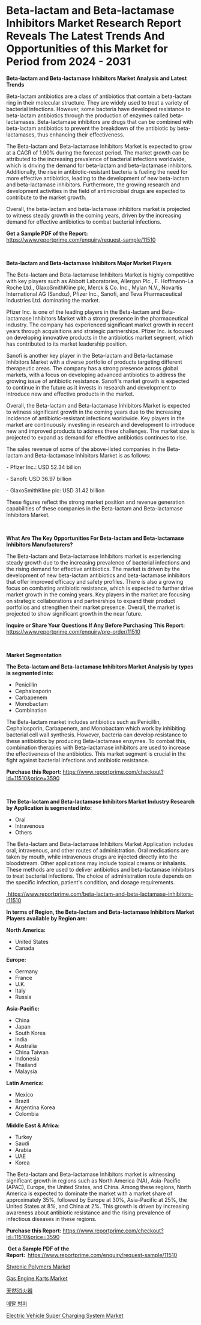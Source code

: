 <p><h1>Beta-lactam and Beta-lactamase Inhibitors Market Research Report Reveals The Latest Trends And Opportunities of this Market for Period from 2024 - 2031</h1></p><p><strong>Beta-lactam and Beta-lactamase Inhibitors Market Analysis and Latest Trends</strong></p>
<p><p>Beta-lactam antibiotics are a class of antibiotics that contain a beta-lactam ring in their molecular structure. They are widely used to treat a variety of bacterial infections. However, some bacteria have developed resistance to beta-lactam antibiotics through the production of enzymes called beta-lactamases. Beta-lactamase inhibitors are drugs that can be combined with beta-lactam antibiotics to prevent the breakdown of the antibiotic by beta-lactamases, thus enhancing their effectiveness.</p><p>The Beta-lactam and Beta-lactamase Inhibitors Market is expected to grow at a CAGR of 1.90% during the forecast period. The market growth can be attributed to the increasing prevalence of bacterial infections worldwide, which is driving the demand for beta-lactam and beta-lactamase inhibitors. Additionally, the rise in antibiotic-resistant bacteria is fueling the need for more effective antibiotics, leading to the development of new beta-lactam and beta-lactamase inhibitors. Furthermore, the growing research and development activities in the field of antimicrobial drugs are expected to contribute to the market growth.</p><p>Overall, the beta-lactam and beta-lactamase inhibitors market is projected to witness steady growth in the coming years, driven by the increasing demand for effective antibiotics to combat bacterial infections.</p></p>
<p><strong>Get a Sample PDF of the Report:&nbsp;</strong> <a href="https://www.reportprime.com/enquiry/request-sample/11510">https://www.reportprime.com/enquiry/request-sample/11510</a></p>
<p>&nbsp;</p>
<p><strong>Beta-lactam and Beta-lactamase Inhibitors Major Market Players</strong></p>
<p><p>The Beta-lactam and Beta-lactamase Inhibitors Market is highly competitive with key players such as Abbott Laboratories, Allergan Plc., F. Hoffmann-La Roche Ltd., GlaxoSmithKline plc, Merck & Co. Inc., Mylan N.V., Novartis International AG (Sandoz), Pfizer Inc., Sanofi, and Teva Pharmaceutical Industries Ltd. dominating the market.</p><p>Pfizer Inc. is one of the leading players in the Beta-lactam and Beta-lactamase Inhibitors Market with a strong presence in the pharmaceutical industry. The company has experienced significant market growth in recent years through acquisitions and strategic partnerships. Pfizer Inc. is focused on developing innovative products in the antibiotics market segment, which has contributed to its market leadership position.</p><p>Sanofi is another key player in the Beta-lactam and Beta-lactamase Inhibitors Market with a diverse portfolio of products targeting different therapeutic areas. The company has a strong presence across global markets, with a focus on developing advanced antibiotics to address the growing issue of antibiotic resistance. Sanofi's market growth is expected to continue in the future as it invests in research and development to introduce new and effective products in the market.</p><p>Overall, the Beta-lactam and Beta-lactamase Inhibitors Market is expected to witness significant growth in the coming years due to the increasing incidence of antibiotic-resistant infections worldwide. Key players in the market are continuously investing in research and development to introduce new and improved products to address these challenges. The market size is projected to expand as demand for effective antibiotics continues to rise.</p><p>The sales revenue of some of the above-listed companies in the Beta-lactam and Beta-lactamase Inhibitors Market is as follows:</p><p>- Pfizer Inc.: USD 52.34 billion</p><p>- Sanofi: USD 36.97 billion</p><p>- GlaxoSmithKline plc: USD 31.42 billion</p><p>These figures reflect the strong market position and revenue generation capabilities of these companies in the Beta-lactam and Beta-lactamase Inhibitors Market.</p></p>
<p>&nbsp;</p>
<p><strong>What Are The Key Opportunities For Beta-lactam and Beta-lactamase Inhibitors Manufacturers?</strong></p>
<p><p>The Beta-lactam and Beta-lactamase Inhibitors market is experiencing steady growth due to the increasing prevalence of bacterial infections and the rising demand for effective antibiotics. The market is driven by the development of new beta-lactam antibiotics and beta-lactamase inhibitors that offer improved efficacy and safety profiles. There is also a growing focus on combating antibiotic resistance, which is expected to further drive market growth in the coming years. Key players in the market are focusing on strategic collaborations and partnerships to expand their product portfolios and strengthen their market presence. Overall, the market is projected to show significant growth in the near future.</p></p>
<p><strong>Inquire or Share Your Questions If Any Before Purchasing This Report:</strong> <a href="https://www.reportprime.com/enquiry/pre-order/11510">https://www.reportprime.com/enquiry/pre-order/11510</a></p>
<p>&nbsp;</p>
<p><strong>Market Segmentation</strong></p>
<p><strong>The Beta-lactam and Beta-lactamase Inhibitors Market Analysis by types is segmented into:</strong></p>
<p><ul><li>Penicillin</li><li>Cephalosporin</li><li>Carbapenem</li><li>Monobactam</li><li>Combination</li></ul></p>
<p><p>The Beta-lactam market includes antibiotics such as Penicillin, Cephalosporin, Carbapenem, and Monobactam which work by inhibiting bacterial cell wall synthesis. However, bacteria can develop resistance to these antibiotics by producing Beta-lactamase enzymes. To combat this, combination therapies with Beta-lactamase inhibitors are used to increase the effectiveness of the antibiotics. This market segment is crucial in the fight against bacterial infections and antibiotic resistance.</p></p>
<p><strong>Purchase this Report:&nbsp;</strong><a href="https://www.reportprime.com/checkout?id=11510&price=3590">https://www.reportprime.com/checkout?id=11510&price=3590</a></p>
<p>&nbsp;</p>
<p><strong>The Beta-lactam and Beta-lactamase Inhibitors Market Industry Research by Application is segmented into:</strong></p>
<p><ul><li>Oral</li><li>Intravenous</li><li>Others</li></ul></p>
<p><p>The Beta-lactam and Beta-lactamase Inhibitors Market Application includes oral, intravenous, and other routes of administration. Oral medications are taken by mouth, while intravenous drugs are injected directly into the bloodstream. Other applications may include topical creams or inhalants. These methods are used to deliver antibiotics and beta-lactamase inhibitors to treat bacterial infections. The choice of administration route depends on the specific infection, patient's condition, and dosage requirements.</p></p>
<p><a href="https://www.reportprime.com/beta-lactam-and-beta-lactamase-inhibitors-r11510">&nbsp;https://www.reportprime.com/beta-lactam-and-beta-lactamase-inhibitors-r11510</a></p>
<p><strong>In terms of Region, the Beta-lactam and Beta-lactamase Inhibitors Market Players available by Region are:</strong></p>
<p>
    <p> <strong> North America: </strong>
        <ul>
            <li>United States</li>
            <li>Canada</li>
        </ul>
        </p> 
    <p> <strong> Europe: </strong>
        <ul>
            <li>Germany</li>
            <li>France</li>
            <li>U.K.</li>
            <li>Italy</li>
            <li>Russia</li>
        </ul>
        </p> 
    <p> <strong> Asia-Pacific: </strong>
        <ul>
            <li>China</li>
            <li>Japan</li>
            <li>South Korea</li>
            <li>India</li>
            <li>Australia</li>
            <li>China Taiwan</li>
            <li>Indonesia</li>
            <li>Thailand</li>
            <li>Malaysia</li>
        </ul>
        </p> 
    <p> <strong> Latin America: </strong>
        <ul>
            <li>Mexico</li>
            <li>Brazil</li>
            <li>Argentina Korea</li>
            <li>Colombia</li>
        </ul>
        </p> 
    <p> <strong> Middle East & Africa: </strong>
        <ul>
            <li>Turkey</li>
            <li>Saudi</li>
            <li>Arabia</li>
            <li>UAE</li>
            <li>Korea</li>
        </ul>
    </p>
    </p>
<p><p>The Beta-lactam and Beta-lactamase Inhibitors market is witnessing significant growth in regions such as North America (NA), Asia-Pacific (APAC), Europe, the United States, and China. Among these regions, North America is expected to dominate the market with a market share of approximately 35%, followed by Europe at 30%, Asia-Pacific at 25%, the United States at 8%, and China at 2%. This growth is driven by increasing awareness about antibiotic resistance and the rising prevalence of infectious diseases in these regions.</p></p>
<p><strong>Purchase this Report: </strong><a href="https://www.reportprime.com/checkout?id=11510&price=3590">https://www.reportprime.com/checkout?id=11510&price=3590</a></p>
<p>&nbsp;<strong>Get a Sample PDF of the Report:&nbsp;&nbsp;</strong><a href="https://www.reportprime.com/enquiry/request-sample/11510">https://www.reportprime.com/enquiry/request-sample/11510</a></p>
<p><strong></strong></p>
<p><p><a href="https://issuu.com/reportprime-2/docs/styrenic-polymers-market-size-2030.pptx">Styrenic Polymers Market</a></p><p><a href="https://www.linkedin.com/pulse/gas-engine-karts-market-size-focuses-dynamics-in-depth-analysis-x6igf?trackingId=iViUTczFjLsga6fLMYDT8Q%3D%3D">Gas Engine Karts Market</a></p><p><a href="https://github.com/oqoeusbvpadwjs08/Market-Research-Report-List-1/blob/main/781722726030.md">天然消火器</a></p><p><a href="https://github.com/trmesnao7959541/Market-Research-Report-List-1/blob/main/387183924231.md">메탈 범퍼</a></p><p><a href="https://www.linkedin.com/pulse/electric-vehicle-super-charging-system-market-provides-detailed-fon5f?trackingId=6pUEdvcqL5OEmqtUuG3%2Btg%3D%3D">Electric Vehicle Super Charging System Market</a></p></p>